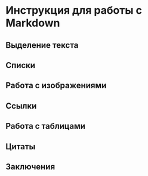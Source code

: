 # Инструкция для работы с Markdown

## Выделение текста

## Списки

## Работа с изображениями 

## Ссылки 

## Работа с таблицами 

## Цитаты

## Заключения 